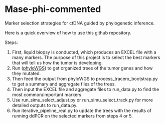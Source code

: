 # Mase-phi-commented
Marker selection strategies for ctDNA guided by phylogenetic inference.

Here is a quick overview of how to use this github repository.

Steps:
1. First, liquid biopsy is conducted, which produces an EXCEL file with a many markers. The purpose of this project is to select the best markers that will tell us how the tumor is developing.
2. Run ([phyloWGS](https://github.com/morrislab/phylowgs)) to get organized trees of the tumor genes and how they mutated.
3. Then feed the output from phyloWGS to process_tracerx_bootstrap.py to get a summary and aggregate files of the trees.
4. Then input the EXCEL file and aggregate files to run_data.py to find the most common/important markers.
5. Use run_simu_select_adjust.py or run_simu_select_track.py for more detailed outputs to run_data.py.
6. Run iterative_pipeline_real.py to update the trees with the results of running ddPCR on the selected markers from steps 4 or 5.